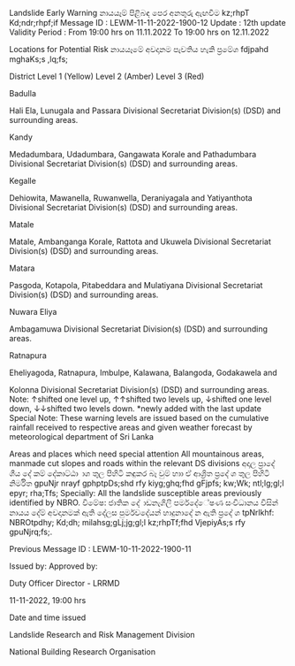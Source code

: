 Landslide Early Warning නායයෑම් පිළිබඳ පෙර අනතුරු ඇඟවීම kz;rhpT Kd;ndr;rhpf;if Message ID : LEWM-11-11-2022-1900-12 Update : 12th update Validity Period : From 19:00 hrs on 11.11.2022 To 19:00 hrs on 12.11.2022

Locations for Potential Risk නායයෑමේ අවදානම පැවතිය හැකි ප්‍රමේශ fdjpahd mghaKs;s ,lq;fs;

District Level 1 (Yellow) Level 2 (Amber) Level 3 (Red)

Badulla

Hali Ela, Lunugala and Passara Divisional Secretariat Division(s) (DSD) and surrounding areas.

Kandy

Medadumbara, Udadumbara, Gangawata Korale and Pathadumbara Divisional Secretariat Division(s) (DSD) and surrounding areas.

Kegalle

Dehiowita, Mawanella, Ruwanwella, Deraniyagala and Yatiyanthota Divisional Secretariat Division(s) (DSD) and surrounding areas.

Matale

Matale, Ambanganga Korale, Rattota and Ukuwela Divisional Secretariat Division(s) (DSD) and surrounding areas.

Matara

Pasgoda, Kotapola, Pitabeddara and Mulatiyana Divisional Secretariat Division(s) (DSD) and surrounding areas.

Nuwara Eliya

Ambagamuwa Divisional Secretariat Division(s) (DSD) and surrounding areas.

Ratnapura

Eheliyagoda, Ratnapura, Imbulpe, Kalawana, Balangoda, Godakawela and

Kolonna Divisional Secretariat Division(s) (DSD) and surrounding areas. Note: ↑shifted one level up, ↑↑shifted two levels up, ↓shifted one level down, ↓↓shifted two levels down. *newly added with the last update Special Note: These warning levels are issued based on the cumulative rainfall received to respective areas and given weather forecast by meteorological department of Sri Lanka

Areas and places which need special attention All mountainous areas, manmade cut slopes and roads within the relevant DS divisions අදාල ප්‍රාදේ ශීය දේ කම් දේකාට්ඨා ාශ තුල පිහිටි කඳුකර බෑ වුම් හාා ඒ ආශ්‍රිත ප්‍රදේ ශ තුල පිහිටි නිර්මිත gpuNjr nrayf gphptpDs;shd rfy kiyg;ghq;fhd gFjpfs; kw;Wk; ntl;lg;gl;l epyr; rha;Tfs; Specially: All the landslide susceptible areas previously identified by NBRO. විමේෂ: ජාතික දේ ාඩනැගිලි පර්මදේේෂණ සංවිධානය විසින් නායය දේම් අවදානමක් ඇති දේලස පුර්මවදේයන් හාදුනාදේ න ඇති ප්‍රදේ ශ tpNrlkhf: NBROtpdhy; Kd;dh; milahsg;gLj;jg;gl;l kz;rhpTf;fhd VjepiyAs;s rfy gpuNjrq;fs;.

Previous Message ID : LEWM-10-11-2022-1900-11

Issued by: Approved by:

Duty Officer Director - LRRMD

11-11-2022, 19:00 hrs

Date and time issued

Landslide Research and Risk Management Division

National Building Research Organisation